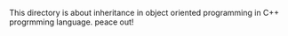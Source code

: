 This directory is about inheritance in object oriented programming in C++ progrmming language. peace out!
